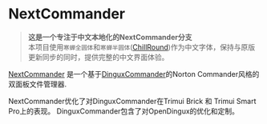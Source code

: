 NextCommander
===============
> **这是一个专注于中文本地化的NextCommander分支**  
> 本项目使用`寒蝉全圆体`和`寒蝉半圆体`([ChillRound](https://github.com/Warren2060/ChillRound))作为中文字体，保持与原版更新同步的同时，提供完整的中文界面体验。

[NextCommander](https://github.com/LoveRetro/NextCommander) 是一个基于[DinguxCommander](http://beyondds.free.fr/index.php?Dingoo-dinguxcommander)的Norton Commander风格的双面板文件管理器. 

NextCommander优化了对DinguxCommander在Trimui Brick 和 Trimui Smart Pro上的表现。
DinguxCommander包含了对OpenDingux的优化和定制。
